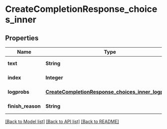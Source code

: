 # CreateCompletionResponse_choices_inner
## Properties

| Name | Type | Description | Notes |
|------------ | ------------- | ------------- | -------------|
| **text** | **String** |  | [default to null] |
| **index** | **Integer** |  | [default to null] |
| **logprobs** | [**CreateCompletionResponse_choices_inner_logprobs**](CreateCompletionResponse_choices_inner_logprobs.md) |  | [default to null] |
| **finish\_reason** | **String** |  | [default to null] |

[[Back to Model list]](../README.md#documentation-for-models) [[Back to API list]](../README.md#documentation-for-api-endpoints) [[Back to README]](../README.md)


